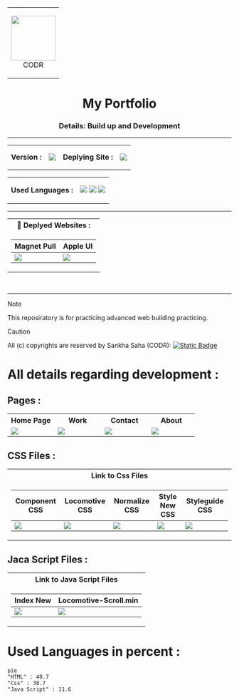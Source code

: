 <table align="center"><tr>
  <td>
<p align="center">
<img src="https://github.com/codr07/my-portfolio/blob/main/assets/img/IMG_20240229_172129.jpg" width="100px"><br>
  CODR
<p>
 </td>
</tr>
</table>
<h1 align="center">My Portfolio</h1>
<h3 align="center">Details: Build up and Development</h3>
<hr - />
<table align="center">
  <tr>
    <td><strong>Version :</strong></td>
    <td><p align="center">
 <a href="https://github.com/codr07/advanced-portfolio-designs/releases/tag/html"><img src="https://img.shields.io/badge/2.0-white?logo=github&label=Version&labelColor=red"/></a>
</p></td>
  <td> <strong>Deplying Site :</strong> </td>
<td><p align="center">
 <img src="https://ziadoua.github.io/m3-Markdown-Badges/badges/Netlify/netlify3.svg"/>
</p></td>
  </tr>
</table>
<table align="center">
  <tr>
    <td> <strong>Used Languages :</strong> </td>
    <td>
      <p align="center">
 <img src="https://ziadoua.github.io/m3-Markdown-Badges/badges/HTML/html2.svg"/> <img src="https://ziadoua.github.io/m3-Markdown-Badges/badges/styled-components/styled-components1.svg"/> <img src="https://ziadoua.github.io/m3-Markdown-Badges/badges/Javascript/javascript3.svg"/> 
</p>
    </td>
  </tr>
</table>

<hr  />

<table align="center">
<tr>
<th> 🔗 <strong>Deplyed Websites :</strong> </th>
</tr>
<tr>

<td>

| Magnet Pull | Apple UI |
|--|--|
|<a href="https://codr.netlify.app"><img src="https://img.shields.io/website?url=https%3A%2F%2Fcodr.netlify.app&up_message=Website--here&style=for-the-badge&logo=Netlify&label=Visit"/></a>|<a href="https://codrss.netlify.app"><img src="https://img.shields.io/website?url=https%3A%2F%2Fcodr.netlify.app&up_message=Website--here&style=for-the-badge&logo=Netlify&label=Visit"/></a>|
</td></tr> </table>

<br/>
<hr/>

> [!NOTE]
> This reposiratory is for practicing advanced web building practicing.

> [!CAUTION]
> All (c) copyrights are reserved by Sankha Saha (CODR):  [![Static Badge](https://img.shields.io/badge/%E2%9A%A0%EF%B8%8FSecurity%20!-%23f00707?style=for-the-badge)](https://github.com/codr07/my-portfolio/blob/main/SECURITY.md)

<h1 aign="center">All details regarding development : </h1>

## Pages :

<table align="center" , width="100%">
<tr>
  <th>Home Page</th>
  <th>Work</th>
  <th>Contact</th>
  <th>About</th>
</tr>
<tr>
 <td width="25%">  <a href="https://github.com/codr07/my-portfolio/blob/main/index.html"><img src="https://img.shields.io/badge/Home-%230af560?style=for-the-badge&label=%F0%9F%8F%A0"> </a></td>
 <td width="25%"> <a href="https://github.com/codr07/my-portfolio/blob/main/pages/WORK.html"><img src="https://img.shields.io/badge/Work-%230af560?style=for-the-badge&label=%F0%9F%92%AA"> </a></td>
 <td width="25%"> <a href="https://github.com/codr07/my-portfolio/blob/main/pages/CONTACT.html"><img src="https://img.shields.io/badge/Contact-%2305dff7?style=for-the-badge&label=%F0%9F%93%9E"> </a></td>
 <td width="25%"> <a href="https://github.com/codr07/my-portfolio/blob/main/pages/ABOUT.html"><img src="https://img.shields.io/badge/About-%23f7f705?style=for-the-badge&label=%F0%9F%93%9D"> </a></td>
</tr>
</table>

## CSS Files :

<table>
<tr>
<th>Link to Css Files</th>
</tr>
<tr>

<td>

| Component CSS | Locomotive CSS | Normalize CSS | Style New CSS | Styleguide CSS |
|--|--|--|--|--|
| <a href="https://github.com/codr07/my-portfolio/blob/main/assets/css/components.css"><img src="https://img.shields.io/badge/1.0-%230a9dff?style=for-the-badge&logo=css3&logoColor=black&label=Style Sheet&labelColor=%23ffe20a"/></a> | <a href="https://github.com/codr07/my-portfolio/blob/main/assets/css/locomotive-scroll.css"><img src="https://img.shields.io/badge/2.0-%230a9dff?style=for-the-badge&logo=css3&logoColor=black&label=Style Sheet&labelColor=%23ffe20a"/></a> | <a href="https://github.com/codr07/my-portfolio/blob/main/assets/css/normalize.css"><img src="https://img.shields.io/badge/3.0-%230a9dff?style=for-the-badge&logo=css3&logoColor=black&label=Style Sheet&labelColor=%23ffe20a"/></a> | <a href="https://github.com/codr07/my-portfolio/blob/main/assets/css/style-new.css"><img src="https://img.shields.io/badge/4.0-%230a9dff?style=for-the-badge&logo=css3&logoColor=black&label=Style Sheet&labelColor=%23ffe20a"/></a> | <a href="https://github.com/codr07/my-portfolio/blob/main/assets/css/styleguide.css"><img src="https://img.shields.io/badge/5.0-%230a9dff?style=for-the-badge&logo=css3&logoColor=black&label=Style Sheet&labelColor=%23ffe20a"/></a> | 
</td></tr> </table>

## Jaca Script Files :

<table align="center">
<tr>
<th>Link to Java Script Files</th>
</tr>
<tr>

<td>

| Index New | Locomotive-Scroll.min |
|--|--|
|<a href="https://github.com/codr07/my-portfolio/blob/main/assets/js/index-new.js"><img src="https://img.shields.io/badge/1.0-%230a9dff?style=for-the-badge&logo=javascript&logoColor=black&label=Script&labelColor=%23ffe20a"/></a>|<a href="https://github.com/codr07/my-portfolio/blob/main/assets/js/locomotive-scroll.min.js"><img src="https://img.shields.io/badge/2.0-%230a9dff?style=for-the-badge&logo=javascript&logoColor=black&label=Script&labelColor=%23ffe20a"/></a>|
</td></tr> </table>

# Used Languages in percent :

```mermaid
pie
"HTML" : 49.7
"Css" : 38.7
"Java Script" : 11.6
```

